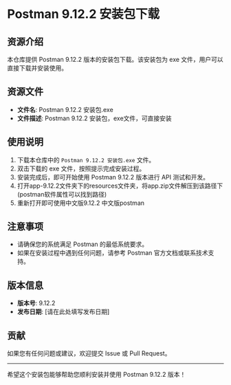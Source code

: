# Postman 9.12.2 安装包下载

## 资源介绍

本仓库提供 Postman 9.12.2 版本的安装包下载。该安装包为 exe 文件，用户可以直接下载并安装使用。

## 资源文件

- **文件名**: Postman 9.12.2 安装包.exe
- **文件描述**: Postman 9.12.2 安装包，exe文件，可直接安装

## 使用说明

1. 下载本仓库中的 `Postman 9.12.2 安装包.exe` 文件。
2. 双击下载的 exe 文件，按照提示完成安装过程。
3. 安装完成后，即可开始使用 Postman 9.12.2 版本进行 API 测试和开发。
4. 打开app-9.12.2文件夹下的resources文件夹，将app.zip文件解压到该路径下(postman软件属性可以找到路径)
5. 重新打开即可使用中文版9.12.2 中文版postman

## 注意事项

- 请确保您的系统满足 Postman 的最低系统要求。
- 如果在安装过程中遇到任何问题，请参考 Postman 官方文档或联系技术支持。

## 版本信息

- **版本号**: 9.12.2
- **发布日期**: [请在此处填写发布日期]

## 贡献

如果您有任何问题或建议，欢迎提交 Issue 或 Pull Request。

---

希望这个安装包能够帮助您顺利安装并使用 Postman 9.12.2 版本！
